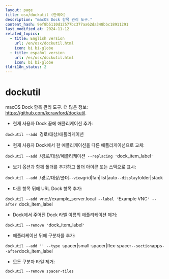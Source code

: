 ```yaml
---
layout: page
title: osx/dockutil (한국어)
description: "macOS Dock 항목 관리 도구."
content_hash: 9ef8b5110d12577bc377aa62da348bbc18911291
last_modified_at: 2024-11-12
related_topics:
  - title: English version
    url: /en/osx/dockutil.html
    icon: bi bi-globe
  - title: español version
    url: /es/osx/dockutil.html
    icon: bi bi-globe
tldri18n_status: 2
---
```

# dockutil

macOS Dock 항목 관리 도구.
더 많은 정보: <https://github.com/kcrawford/dockutil>.

- 현재 사용자 Dock 끝에 애플리케이션 추가:

`dockutil --add `<span class="tldr-var badge badge-pill bg-dark-lm bg-white-dm text-white-lm text-dark-dm font-weight-bold">경로/대상/애플리케이션</span>

- 현재 사용자 Dock에서 한 애플리케이션을 다른 애플리케이션으로 교체:

`dockutil --add `<span class="tldr-var badge badge-pill bg-dark-lm bg-white-dm text-white-lm text-dark-dm font-weight-bold">/경로/대상/애플리케이션</span>` --replacing '`<span class="tldr-var badge badge-pill bg-dark-lm bg-white-dm text-white-lm text-dark-dm font-weight-bold">dock_item_label</span>`'`

- 보기 옵션과 함께 폴더를 추가하고 폴더 아이콘 또는 스택으로 표시:

`dockutil --add `<span class="tldr-var badge badge-pill bg-dark-lm bg-white-dm text-white-lm text-dark-dm font-weight-bold">/경로/대상/폴더</span>` --view `<span class="tldr-var badge badge-pill bg-dark-lm bg-white-dm text-white-lm text-dark-dm font-weight-bold">grid|fan|list|auto</span>` --display `<span class="tldr-var badge badge-pill bg-dark-lm bg-white-dm text-white-lm text-dark-dm font-weight-bold">folder|stack</span>

- 다른 항목 뒤에 URL Dock 항목 추가:

`dockutil --add `<span class="tldr-var badge badge-pill bg-dark-lm bg-white-dm text-white-lm text-dark-dm font-weight-bold">vnc://example_server.local</span>` --label '`<span class="tldr-var badge badge-pill bg-dark-lm bg-white-dm text-white-lm text-dark-dm font-weight-bold">Example VNC</span>`' --after `<span class="tldr-var badge badge-pill bg-dark-lm bg-white-dm text-white-lm text-dark-dm font-weight-bold">dock_item_label</span>

- Dock에서 주어진 Dock 라벨 이름의 애플리케이션 제거:

`dockutil --remove '`<span class="tldr-var badge badge-pill bg-dark-lm bg-white-dm text-white-lm text-dark-dm font-weight-bold">dock_item_label</span>`'`

- 애플리케이션 뒤에 구분자를 추가:

`dockutil --add '' --type `<span class="tldr-var badge badge-pill bg-dark-lm bg-white-dm text-white-lm text-dark-dm font-weight-bold">spacer|small-spacer|flex-spacer</span>` --section `<span class="tldr-var badge badge-pill bg-dark-lm bg-white-dm text-white-lm text-dark-dm font-weight-bold">apps</span>` --after `<span class="tldr-var badge badge-pill bg-dark-lm bg-white-dm text-white-lm text-dark-dm font-weight-bold">dock_item_label</span>

- 모든 구분자 타일 제거:

`dockutil --remove spacer-tiles`
